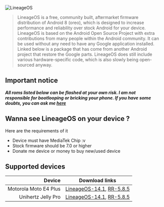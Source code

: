 ![LineageOS](http://www1-lw.xda-cdn.com/files/2017/11/Lineage-OS-Feature-Image-Background-Colour-810x298_c.png)

> LineageOS is a free, community built, aftermarket firmware distribution of Android 8 (oreo), which is designed to increase performance and reliability over stock Android for your device.
> LineageOS is based on the Android Open Source Project with extra contributions from many people within the Android community. It can be used without any need to have any Google application installed. Linked below is a package that has come from another Android project that restore the Google parts. 
> LineageOS does still include various hardware-specific code, which is also slowly being open-sourced anyway.

## Important notice

**_All roms listed below can be flashed at your own risk. I am not responsible for bootlooping or bricking
your phone. If you have some doubts, you can ask me [here](https://web.telegram.org/#/im?p=@SamarV121)_**
  
## Wanna see LineageOS on your device ? 
Here are the requirements of it
* Device must have MediaTek Chip :v
* Stock firmware should be 7.0 or higher
* Donate me device or money to buy new/used device

## Supported devices

Device               | Download links       
--------------------:|:--------------------:
Motorola Moto E4 Plus | [LineageOS-14.1](https://samarv-121.blogspot.com/2017/11/romunofficialnicklaus-lineageos-141-for.html), [RR-5.8.5](https://samarv-121.blogspot.com/2018/05/rom712unofficialstablenicklaus.html)
Unihertz Jelly Pro | [LineageOS-14.1](https://samarv-121.blogspot.com), [RR-5.8.5](https://samarv-121.blogspot.com)
 
